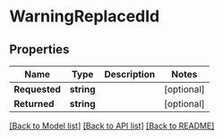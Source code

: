 # WarningReplacedId

## Properties

Name | Type | Description | Notes
------------ | ------------- | ------------- | -------------
**Requested** | **string** |  | [optional] 
**Returned** | **string** |  | [optional] 

[[Back to Model list]](../README.md#documentation-for-models) [[Back to API list]](../README.md#documentation-for-api-endpoints) [[Back to README]](../README.md)


